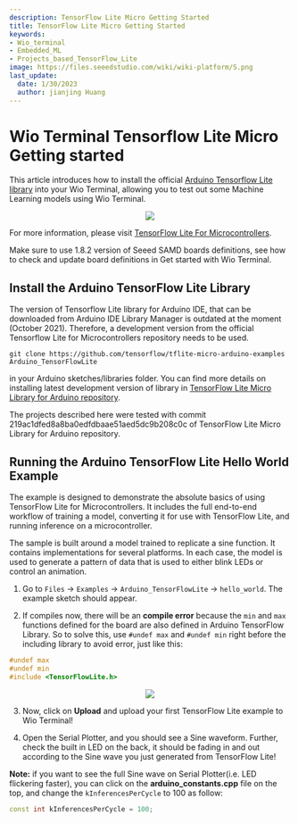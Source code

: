 ```yaml
---
description: TensorFlow Lite Micro Getting Started
title: TensorFlow Lite Micro Getting Started
keywords:
- Wio_terminal 
- Embedded_ML 
- Projects_based_TensorFlow_Lite
image: https://files.seeedstudio.com/wiki/wiki-platform/S.png
last_update:
  date: 1/30/2023
  author: jianjing Huang
---
```


# Wio Terminal Tensorflow Lite Micro Getting started

This article introduces how to install the official [Arduino Tensorflow Lite library](https://github.com/tensorflow/tensorflow/tree/master/tensorflow/lite/micro/examples/hello_world) into your Wio Terminal, allowing you to test out some Machine Learning models using Wio Terminal.

<div align="center"><img src="https://files.seeedstudio.com/wiki/Wio-Terminal/img/20200221174623.jpg" /></div>

For more information, please visit [TensorFlow Lite For Microcontrollers](https://www.tensorflow.org/lite/microcontrollers).

Make sure to use 1.8.2 version of Seeed SAMD boards definitions, see how to check and update board definitions in Get started with Wio Terminal.

## Install the Arduino TensorFlow Lite Library

The version of Tensorflow Lite library for Arduino IDE, that can be downloaded from Arduino IDE Library Manager is outdated at the moment (October 2021). Therefore, a development version from the official Tensorflow Lite for Microcontrollers repository needs to be used.

```
git clone https://github.com/tensorflow/tflite-micro-arduino-examples Arduino_TensorFlowLite
```

in your Arduino sketches/libraries folder. You can find more details on installing latest development version of library in [TensorFlow Lite Micro Library for Arduino repository](https://github.com/tensorflow/tflite-micro-arduino-examples).

The projects described here were tested with commit 219ac1dfed8a8ba0edfdbaae51aed5dc9b208c0c of TensorFlow Lite Micro Library for Arduino repository.

## Running the Arduino TensorFlow Lite Hello World Example

The example is designed to demonstrate the absolute basics of using TensorFlow Lite for Microcontrollers. It includes the full end-to-end workflow of training a model, converting it for use with TensorFlow Lite, and running inference on a microcontroller.

The sample is built around a model trained to replicate a sine function. It contains implementations for several platforms. In each case, the model is used to generate a pattern of data that is used to either blink LEDs or control an animation.

1. Go to `Files` -> `Examples` -> `Arduino_TensorFlowLite` -> `hello_world`. The example sketch should appear.

2. If compiles now, there will be an **compile error** because the `min` and `max` functions defined for the board are also defined in Arduino TensorFlow Library. So to solve this, use `#undef max` and `#undef min` right before the including library to avoid error, just like this:

```cpp
#undef max
#undef min
#include <TensorFlowLite.h>
```

<div align="center"><img width={400} src="https://files.seeedstudio.com/wiki/Wio-Terminal/img/20200221173149.jpg" /></div>

3. Now, click on **Upload** and upload your first TensorFlow Lite example to Wio Terminal!

4. Open the Serial Plotter, and you should see a Sine waveform. Further, check the built in LED on the back, it should be fading in and out according to the Sine wave you just generated from TensorFlow Lite!

**Note:** if you want to see the full Sine wave on Serial Plotter(i.e. LED flickering faster), you can click on the **arduino_constants.cpp** file on the top, and change the `kInferencesPerCycle` to 100 as follow:

```cpp
const int kInferencesPerCycle = 100;
```
